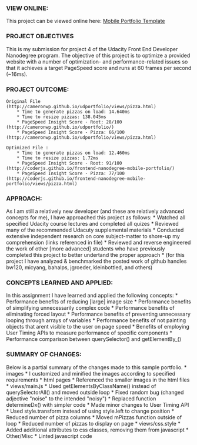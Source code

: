 ### VIEW ONLINE:
This project can be viewed online here: [Mobile Portfolio Template](http://coderjs.github.io/frontend-nanodegree-mobile-portfolio/)

### PROJECT OBJECTIVES
This is my submission for project 4 of the Udacity Front End Developer Nanodegree program. The objective of this project is to optimize a provided website with a number of optimization- and performance-related issues so that it achieves a target PageSpeed score and runs at 60 frames per second (~16ms).

### PROJECT OUTCOME:
	Original File (http://cameronwp.github.io/udportfolio/views/pizza.html)
		* Time to generate pizzas on load: 14.640ms
		* Time to resize pizzas: 138.045ms
		* PageSpeed Insight Score - Root: 28/100 (http://cameronwp.github.io/udportfolio/)
		* PageSpeed Insight Score - Pizza: 66/100 (http://cameronwp.github.io/udportfolio/views/pizza.html)
		
	Optimized File :
		* Time to generate pizzas on load: 12.460ms
		* Time to resize pizzas: 1.72ms
		* PageSpeed Insight Score - Root: 91/100 (http://coderjs.github.io/frontend-nanodegree-mobile-portfolio/)
		* PageSpeed Insight Score - Pizza: 77/100 (http://coderjs.github.io/frontend-nanodegree-mobile-portfolio/views/pizza.html)

### APPROACH:
As I am still a relatively new developer (and these are relatively advanced concepts for me), I have approached this project as follows:
	* Watched all specified Udacity course lectures and completed all quizes
	* Reviewed many of the recommended Udacuty supplemental materials
	* Conducted extensive independent research on core subject-matter to shore-up my comprehension (links referenced in file)
	* Reviewed and reverse engineered the work of other [more advanced] students who have previously completed this project to better undertand the proper approach
		* (for this project I have analyzed & benchmarked the posted work of github handles bw120, micyang, bahalps, jgroeder, kleinbottled, and others)

### CONCEPTS LEARNED AND APPLIED:
In this assignment I have learned and applied the following concepts:
	* Performance benefits of reducing [large] image size
	* Performance benefits of simplifying unnecessarily complex code
	* Performance benefits of eliminating forced layout
	* Performance benefits of preventing unnecessary looping through arrays of variables
	* Performance benefits of not painting objects that arent visible to the user on page speed
	* Benefits of employing User Timing APIs to measure performance of specific components
	* Performance comparison between querySelector() and getElementBy_()

### SUMMARY OF CHANGES:
Below is a partial summary of the changes made to this sample portfolio.
	* images
		* I customized and minified the images according to specified requirements
	* html pages
		* Referenced the smaller images in the html files
	* views/main.js
		* Used getElementsByClassName() instead of querySelectorAll() and moved outside loop
		* Fixed random bug (changed adjective "noise" to the intended "noisy")
		* Replaced function determineDx() with simpler code
		* Made minor changes to User Timing API
		* Used style.transform instead of using style.left to change position
		* Reduced number of pizza columns
		* Moved mPizzas function outside of loop
		* Reduced number of pizzas to display on page
	* views/css.style
		* Added additional attributes to css classes, removing them from javascript
	* Other/Misc
		* Linted javascript code
